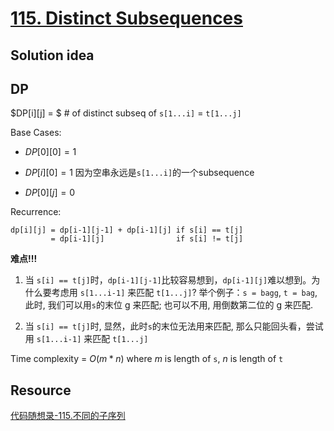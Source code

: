 # [115. Distinct Subsequences](https://leetcode.com/problems/distinct-subsequences/)

## Solution idea

## DP

$DP[i][j] = $ # of distinct subseq of `s[1...i]` = `t[1...j]`

Base Cases:

* $DP[0][0] = 1$

* $DP[i][0] = 1$ 因为空串永远是`s[1...i]`的一个subsequence

* $DP[0][j] = 0$

Recurrence:

```
dp[i][j] = dp[i-1][j-1] + dp[i-1][j] if s[i] == t[j]
         = dp[i-1][j]                if s[i] != t[j]
```

**难点!!!** 
1. 当 `s[i] == t[j]`时，`dp[i-1][j-1]`比较容易想到，`dp[i-1][j]`难以想到。为什么要考虑用 `s[1...i-1]` 来匹配 `t[1...j]`? 举个例子：`s = bagg`, `t = bag`, 此时, 我们可以用`s`的末位 g 来匹配; 也可以不用, 用倒数第二位的 g 来匹配.

2. 当 `s[i] == t[j]`时, 显然，此时`s`的末位无法用来匹配, 那么只能回头看，尝试用 `s[1...i-1]` 来匹配 `t[1...j]`

Time complexity = $O(m*n)$ where $m$ is length of `s`, $n$ is length of `t`

## Resource

[代码随想录-115.不同的子序列](https://github.com/youngyangyang04/leetcode-master/blob/master/problems/0115.%E4%B8%8D%E5%90%8C%E7%9A%84%E5%AD%90%E5%BA%8F%E5%88%97.md)